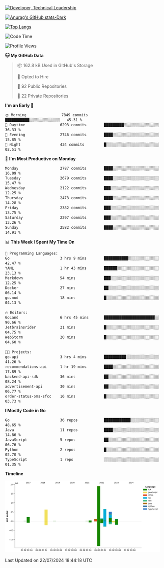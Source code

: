<div>
  <a href="https://www.linkedin.com/in/arielpineiro/" target="_blank" rel="nofollow noopener noreferrer">
    <img src="https://img.shields.io/badge/-LinkedIn-%230077B5?style=for-the-badge&logo=linkedin&logoColor=white" alt="Developer, Technical Leadership" title="Ariel Piñeiro">
  </a>
</div>

[![Anurag's GitHub stats-Dark](https://github-readme-stats.vercel.app/api?username=arielsrv&show_icons=true&theme=dark#gh-dark-mode-only)](https://github.com/anuraghazra/github-readme-stats#gh-dark-mode-only)

[![Top Langs](https://github-readme-stats.vercel.app/api/top-langs/?username=arielsrv&layout=compact&langs_count=10&theme=dark#gh-dark-mode-only)](https://github.com/anuraghazra/github-readme-stats&theme=dark#gh-dark-mode-only)

<!--START_SECTION:waka-->
![Code Time](http://img.shields.io/badge/Code%20Time-1%2C024%20hrs%2010%20mins-blue)

![Profile Views](http://img.shields.io/badge/Profile%20Views-1-blue)

**🐱 My GitHub Data** 

> 📦 162.8 kB Used in GitHub's Storage 
 > 
> 💼 Opted to Hire
 > 
> 📜 92 Public Repositories 
 > 
> 🔑 22 Private Repositories 
 > 
**I'm an Early 🐤** 

```text
🌞 Morning                7849 commits        ███████████░░░░░░░░░░░░░░   45.31 % 
🌆 Daytime                6293 commits        █████████░░░░░░░░░░░░░░░░   36.33 % 
🌃 Evening                2746 commits        ████░░░░░░░░░░░░░░░░░░░░░   15.85 % 
🌙 Night                  434 commits         █░░░░░░░░░░░░░░░░░░░░░░░░   02.51 % 
```
📅 **I'm Most Productive on Monday** 

```text
Monday                   2787 commits        ████░░░░░░░░░░░░░░░░░░░░░   16.09 % 
Tuesday                  2679 commits        ████░░░░░░░░░░░░░░░░░░░░░   15.47 % 
Wednesday                2122 commits        ███░░░░░░░░░░░░░░░░░░░░░░   12.25 % 
Thursday                 2473 commits        ████░░░░░░░░░░░░░░░░░░░░░   14.28 % 
Friday                   2382 commits        ███░░░░░░░░░░░░░░░░░░░░░░   13.75 % 
Saturday                 2297 commits        ███░░░░░░░░░░░░░░░░░░░░░░   13.26 % 
Sunday                   2582 commits        ████░░░░░░░░░░░░░░░░░░░░░   14.91 % 
```


📊 **This Week I Spent My Time On** 

```text
💬 Programming Languages: 
Go                       3 hrs 9 mins        ███████████░░░░░░░░░░░░░░   42.47 % 
YAML                     1 hr 43 mins        ██████░░░░░░░░░░░░░░░░░░░   23.13 % 
Markdown                 54 mins             ███░░░░░░░░░░░░░░░░░░░░░░   12.25 % 
Docker                   27 mins             ██░░░░░░░░░░░░░░░░░░░░░░░   06.14 % 
go.mod                   18 mins             █░░░░░░░░░░░░░░░░░░░░░░░░   04.13 % 

🔥 Editors: 
GoLand                   6 hrs 45 mins       ███████████████████████░░   90.66 % 
Jetbrainsrider           21 mins             █░░░░░░░░░░░░░░░░░░░░░░░░   04.75 % 
WebStorm                 20 mins             █░░░░░░░░░░░░░░░░░░░░░░░░   04.60 % 

🐱‍💻 Projects: 
go-api                   3 hrs 4 mins        ██████████░░░░░░░░░░░░░░░   41.26 % 
recommendations-api      1 hr 19 mins        ████░░░░░░░░░░░░░░░░░░░░░   17.89 % 
backend-api-sdk          36 mins             ██░░░░░░░░░░░░░░░░░░░░░░░   08.24 % 
advertisement-api        30 mins             ██░░░░░░░░░░░░░░░░░░░░░░░   06.77 % 
order-status-oms-sfcc    16 mins             █░░░░░░░░░░░░░░░░░░░░░░░░   03.73 % 
```

**I Mostly Code in Go** 

```text
Go                       36 repos            ████████████░░░░░░░░░░░░░   48.65 % 
Java                     11 repos            ████░░░░░░░░░░░░░░░░░░░░░   14.86 % 
JavaScript               5 repos             ██░░░░░░░░░░░░░░░░░░░░░░░   06.76 % 
Python                   2 repos             █░░░░░░░░░░░░░░░░░░░░░░░░   02.70 % 
TypeScript               1 repo              ░░░░░░░░░░░░░░░░░░░░░░░░░   01.35 % 
```



**Timeline**

![Lines of Code chart](https://raw.githubusercontent.com/arielsrv/arielsrv/main/assets/bar_graph.png)


 Last Updated on 22/07/2024 18:44:18 UTC
<!--END_SECTION:waka-->
